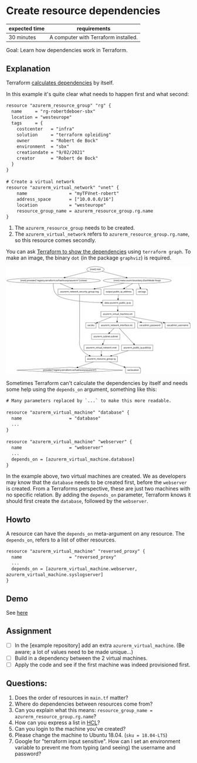 # Create resource dependencies

|expected time|requirements                                    |
|-------------|------------------------------------------------|
|30 minutes   |A computer with Terraform installed.            |

Goal: Learn how dependencies work in Terraform.

## Explanation

Terraform [calculates dependencies](https://www.terraform.io/docs/internals/graph.html) by itself.

In this example it's quite clear what needs to happen first and what second:

```hcl
resource "azurerm_resource_group" "rg" {
  name     = "rg-robertdeboer-sbx"
  location = "westeurope"
  tags     = {
    costcenter   = "infra"
    solution     = "terraform opleiding"
    owner        = "Robert de Bock"
    environment  = "sbx"
    creationdate = "9/02/2021"
    creator      = "Robert de Bock"
  }
}

# Create a virtual network
resource "azurerm_virtual_network" "vnet" {
    name                = "myTFVnet-robert"
    address_space       = ["10.0.0.0/16"]
    location            = "westeurope"
    resource_group_name = azurerm_resource_group.rg.name
}
```

1. The `azurerm_resource_group` needs to be created.
2. The `azurerm_virtual_network` refers to `azurerm_resource_group.rg.name`, so this resource comes secondly.

You can ask [Terraform to show the dependencies](https://www.terraform.io/docs/cli/commands/graph.html) using `terraform graph`. To make an image, the binary `dot` (in the package `graphviz`) is required.

[![A graphviz image of Terraform dependecies.](images/graph.svg)](images/graph.svg)

Sometimes Terraform can't calculate the dependencies by itself and needs some help using the `depends_on` argument, something like this:

```hcl
# Many parameters replaced by `...` to make this more readable.

resource "azurerm_virtual_machine" "database" {
  name                  = "database"
  ...
}

resource "azurerm_virtual_machine" "webserver" {
  name                  = "webserver"
  ...
  depends_on = [azurerm_virtual_machine.database]
}
```

In the example above, two virtual machines are created. We as developers may know that the `database` needs to be created first, before the `webserver` is created.
From a Terraforms perspective, these are just two machines with no specific relation. By adding the `depends_on` parameter, Terraform knows it should first create the `database`, followed by the `webserver`.

## Howto

A resource can have the `depends_on` meta-argument on any resource. The `depends_on`, refers to a list of other resources.

```hcl
resource "azurerm_virtual_machine" "reversed_proxy" {
  name                  = "reversed_proxy"
  ...
  depends_on = [azurerm_virtual_machine.webserver, azurerm_virtual_machine.syslogserver]
}
```

## Demo

See [here](https://github.com/robertdebock/terraform-azurerm-dependencies)

## Assignment

- [ ] In the [example repository] add an extra `azurerm_virtual_machine`. (Be aware; a lot of values need to be made unique...)
- [ ] Build in a dependency between the 2 virtual machines.
- [ ] Apply the code and see if the first machine was indeed provisioned first.

## Questions:

1. Does the order of resources in `main.tf` matter?
2. Where do dependencies between resources come from?
3. Can you explain what this means: `resource_group_name = azurerm_resource_group.rg.name`?
4. How can you express a list in [HCL](https://github.com/hashicorp/hcl)?
5. Can you login to the machine you've created?
6. Please change the machine to Ubuntu 18.04. (`sku = 18.04-LTS`)
7. Google for "terraform input sensitive". How can I set an environment variable to prevent me from typing (and seeing) the username and password?
